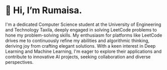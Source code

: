 <H1>👋 Hi, I’m Rumaisa.</H1>

<p>
  I'm a dedicated Computer Science student at the University of Engineering and Technology Taxila, deeply engaged in solving LeetCode problems to hone my problem-solving skills.
  My enthusiasm for platforms like LeetCode drives me to continuously refine my abilities and algorithmic thinking, deriving joy from crafting elegant solutions.
  With a keen interest in Deep Learning and Machine Learning, I'm eager to explore their applications and contribute to innovative AI projects, seeking collaboration and diverse perspectives.
</p>
